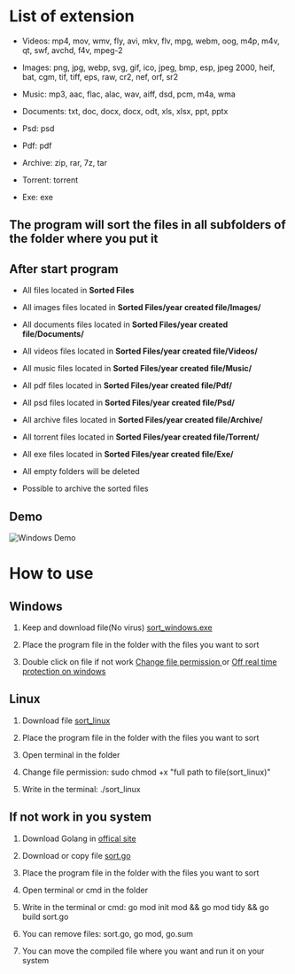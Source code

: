 # List of extension

- Videos: mp4, mov, wmv, fly, avi, mkv, flv, mpg, webm, oog, m4p, m4v, qt, swf, avchd, f4v, mpeg-2

- Images: png, jpg, webp, svg, gif, ico, jpeg, bmp, esp, jpeg 2000, heif, bat, cgm, tif, tiff, eps, raw, cr2, nef, orf, sr2

- Music: mp3, aac, flac, alac, wav, aiff, dsd, pcm, m4a, wma

- Documents: txt, doc, docx, docx, odt, xls, xlsx, ppt, pptx

- Psd: psd

- Pdf: pdf

- Archive: zip, rar, 7z, tar

- Torrent: torrent

- Exe: exe

## The program will sort the files in all subfolders of the folder where you put it

## After start program

- All files located in **Sorted Files**

- All images files located in **Sorted Files/year created file/Images/**

- All documents files located in **Sorted Files/year created file/Documents/**

- All videos files located in **Sorted Files/year created file/Videos/**

- All music files located in **Sorted Files/year created file/Music/**

- All pdf files located in **Sorted Files/year created file/Pdf/**

- All psd files located in **Sorted Files/year created file/Psd/**

- All archive files located in **Sorted Files/year created file/Archive/**

- All torrent files located in **Sorted Files/year created file/Torrent/**

- All exe files located in **Sorted Files/year created file/Exe/**

- All empty folders will be deleted

- Possible to archive the sorted files

## Demo

![Windows Demo](https://github.com/oleh312/Sorting-files-by-extension/blob/main/assets/windows_demo.gif)

# How to use

## Windows

1. Keep and download file(No virus) <a  href="https://github.com/oleh312/Sorting-files-by-extension/releases/download/v1.5/sort_windows.exe">sort_windows.exe</a>

2. Place the program file in the folder with the files you want to sort

3. Double click on file if not work <a  href="https://www.google.com/search?q=how+to+change+permissions+of+a+file+in+windows&sxsrf=ALeKk03ByQLIy_kPt0X2erLRnJHUqJrZDw%3A1628627435772&ei=6-ESYcvOLs3LrgTmwZ_oBA&oq=how+to+change+permissions+of+a+file+in+windows&gs_lcp=Cgdnd3Mtd2l6EAMyBQgAEMsBMgUIABDLATIGCAAQFhAeMgYIABAWEB4yBggAEBYQHjIGCAAQFhAeMgYIABAWEB4yBggAEBYQHjIGCAAQFhAeMgYIABAWEB46BwgAEEcQsAM6BwgAELADEENKBAhBGABQg9AbWLHZG2D73xtoAnACeACAAbIBiAHMB5IBAzAuOJgBAKABAcgBCcABAQ&sclient=gws-wiz&ved=0ahUKEwiL8J7-pafyAhXNpYsKHebgB00Q4dUDCA4&uact=5">Change file permission </a> or <a  href="https://support.microsoft.com/en-us/windows/turn-off-defender-antivirus-protection-in-windows-security-99e6004f-c54c-8509-773c-a4d776b77960">Off real time protection on windows</a>

## Linux

1. Download file <a  href="https://github.com/oleh312/Sorting-files-by-extension/releases/download/v1.5/sort_linux">sort_linux</a>

2. Place the program file in the folder with the files you want to sort

3. Open terminal in the folder

4. Change file permission: sudo chmod +x "full path to file(sort_linux)"

5. Write in the terminal: ./sort_linux

## If not work in you system

1. Download Golang in <a  href="https://golang.org/">offical site</a>

2. Download or copy file <a  href="https://github.com/oleh312/Sorting-files-by-extension/blob/main/Go/sort.go">sort.go</a>

3. Place the program file in the folder with the files you want to sort

4. Open terminal or cmd in the folder

5. Write in the terminal or cmd: go mod init mod && go mod tidy && go build sort.go

6. You can remove files: sort.go, go mod, go.sum

5. You can move the compiled file where you want and run it on your system
